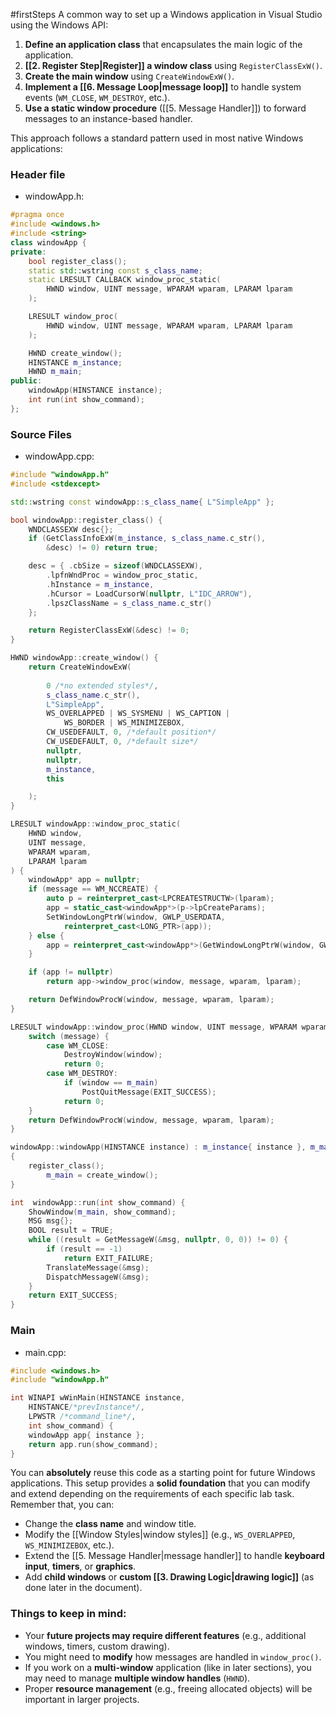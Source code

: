 #firstSteps
A common way to set up a Windows application in Visual Studio using the Windows API:

1. **Define an application class** that encapsulates the main logic of the application.
2. **[[2. Register Step|Register]] a window class** using `RegisterClassExW()`.
3. **Create the main window** using `CreateWindowExW()`.
4. **Implement a [[6. Message Loop|message loop]]** to handle system events (`WM_CLOSE`, `WM_DESTROY`, etc.).
5. **Use a static window procedure** ([[5. Message Handler]]) to forward messages to an instance-based handler.

This approach follows a standard pattern used in most native Windows applications:
### **Header file**
- windowApp.h:
```cpp
#pragma once
#include <windows.h>
#include <string>
class windowApp {
private:
	bool register_class();
	static std::wstring const s_class_name;
	static LRESULT CALLBACK window_proc_static(
		HWND window, UINT message, WPARAM wparam, LPARAM lparam
	);

	LRESULT window_proc(
		HWND window, UINT message, WPARAM wparam, LPARAM lparam
	);

	HWND create_window();
	HINSTANCE m_instance;
	HWND m_main;
public:
	windowApp(HINSTANCE instance);
	int run(int show_command);
};
```
### **Source Files**
- windowApp.cpp:
```cpp
#include "windowApp.h"
#include <stdexcept>

std::wstring const windowApp::s_class_name{ L"SimpleApp" };

bool windowApp::register_class() {
	WNDCLASSEXW desc{};
	if (GetClassInfoExW(m_instance, s_class_name.c_str(),
		&desc) != 0) return true;

	desc = { .cbSize = sizeof(WNDCLASSEXW),
		.lpfnWndProc = window_proc_static,
		.hInstance = m_instance,
		.hCursor = LoadCursorW(nullptr, L"IDC_ARROW"),
		.lpszClassName = s_class_name.c_str()
	};

	return RegisterClassExW(&desc) != 0;
}

HWND windowApp::create_window() {
	return CreateWindowExW(
	
		0 /*no extended styles*/,
		s_class_name.c_str(),
		L"SimpleApp",
		WS_OVERLAPPED | WS_SYSMENU | WS_CAPTION |
			WS_BORDER | WS_MINIMIZEBOX,
		CW_USEDEFAULT, 0, /*default position*/
		CW_USEDEFAULT, 0, /*default size*/
		nullptr,
		nullptr,
		m_instance,
		this

	);
}

LRESULT windowApp::window_proc_static(
	HWND window,
	UINT message,
	WPARAM wparam,
	LPARAM lparam
) {
	windowApp* app = nullptr;
	if (message == WM_NCCREATE) {
		auto p = reinterpret_cast<LPCREATESTRUCTW>(lparam);
		app = static_cast<windowApp*>(p->lpCreateParams);
		SetWindowLongPtrW(window, GWLP_USERDATA,
			reinterpret_cast<LONG_PTR>(app));
	} else {
		app = reinterpret_cast<windowApp*>(GetWindowLongPtrW(window, GWLP_USERDATA));
	}

	if (app != nullptr)
		return app->window_proc(window, message, wparam, lparam);

	return DefWindowProcW(window, message, wparam, lparam);
}

LRESULT windowApp::window_proc(HWND window, UINT message, WPARAM wparam, LPARAM lparam) {
	switch (message) {
		case WM_CLOSE:
			DestroyWindow(window);
			return 0;
		case WM_DESTROY:
			if (window == m_main)
				PostQuitMessage(EXIT_SUCCESS);
			return 0;
	}
	return DefWindowProcW(window, message, wparam, lparam);
}

windowApp::windowApp(HINSTANCE instance) : m_instance{ instance }, m_main{}
{
	register_class();
		m_main = create_window();
}

int  windowApp::run(int show_command) {
	ShowWindow(m_main, show_command);
	MSG msg{};
	BOOL result = TRUE;
	while ((result = GetMessageW(&msg, nullptr, 0, 0)) != 0) {
		if (result == -1)
			return EXIT_FAILURE;
		TranslateMessage(&msg);
		DispatchMessageW(&msg);
	}
	return EXIT_SUCCESS;
}
```
### **Main**
- main.cpp:
```cpp
#include <windows.h>
#include "windowApp.h"

int WINAPI wWinMain(HINSTANCE instance,
	HINSTANCE/*prevInstance*/,
	LPWSTR /*command_line*/,
	int show_command) {
	windowApp app{ instance };
	return app.run(show_command);
}
```

 You can **absolutely** reuse this code as a starting point for future Windows applications. This setup provides a **solid foundation** that you can modify and extend depending on the requirements of each specific lab task. Remember that, you can:

- Change the **class name** and window title.
- Modify the [[Window Styles|window styles]] (e.g., `WS_OVERLAPPED`, `WS_MINIMIZEBOX`, etc.).
- Extend the [[5. Message Handler|message handler]] to handle **keyboard input**, **timers**, or **graphics**.
- Add **child windows** or **custom [[3. Drawing Logic|drawing logic]]** (as done later in the document).

### Things to keep in mind:

- Your **future projects may require different features** (e.g., additional windows, timers, custom drawing).
- You might need to **modify** how messages are handled in `window_proc()`.
- If you work on a **multi-window** application (like in later sections), you may need to manage **multiple window handles** (`HWND`).
- Proper **resource management** (e.g., freeing allocated objects) will be important in larger projects.